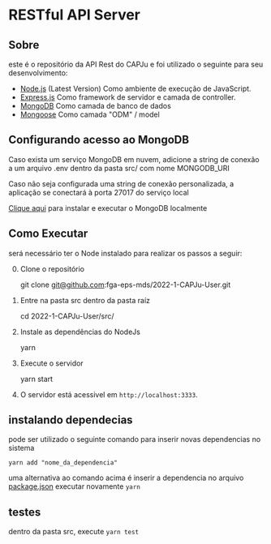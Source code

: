 # RESTful API Server

## Sobre

este é o repositório da API Rest do CAPJu e foi utilizado o seguinte para seu desenvolvimento:

- [Node.js](https://nodejs.org/en/) (Latest Version) Como ambiente de execução de JavaScript.
- [Express.js](https://expressjs.com/) Como framework de servidor e camada de controller.
- [MongoDB](https://www.mongodb.com/) Como camada de banco de dados
- [Mongoose](https://mongoosejs.com/) Como camada "ODM" / model

## Configurando acesso ao MongoDB

Caso exista um serviço MongoDB em nuvem, adicione a string de conexão a um arquivo .env dentro da pasta src/ com nome MONGODB_URI

Caso não seja configurada uma string de conexão personalizada, a aplicação se conectará à porta 27017 do serviço local

[Clique aqui](mongodb.com/docs/manual/tutorial/install-mongodb-on-ubuntu/) para instalar e executar o MongoDB localmente

## Como Executar

será necessário ter o Node instalado para realizar os passos a seguir:

0.  Clone o repositório

    git clone git@github.com:fga-eps-mds/2022-1-CAPJu-User.git

1.  Entre na pasta src dentro da pasta raíz

    cd 2022-1-CAPJu-User/src/

2.  Instale as dependências do NodeJs

    yarn

3.  Execute o servidor

    yarn start

4.  O servidor está acessivel em `http://localhost:3333`.

## instalando dependecias

pode ser utilizado o seguinte comando para inserir novas dependencias no sistema

```
yarn add "nome_da_dependencia"
```

uma alternativa ao comando acima é inserir a dependencia no arquivo [package.json](./src/package.json) executar novamente `yarn`

## testes

dentro da pasta src, execute `yarn test`
